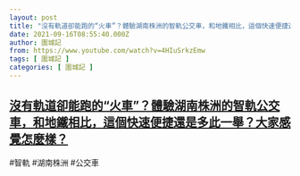 ```yaml
---
layout: post
title: "沒有軌道卻能跑的“火車”？體驗湖南株洲的智軌公交車，和地鐵相比，這個快速便捷還是多此一舉？大家感覺怎麼樣？"
date: 2021-09-16T08:55:40.000Z
author: 圍城記
from: https://www.youtube.com/watch?v=4HIuSrkzEmw
tags: [ 圍城記 ]
categories: [ 圍城記 ]
---
```

<!--1631782540000-->
[沒有軌道卻能跑的“火車”？體驗湖南株洲的智軌公交車，和地鐵相比，這個快速便捷還是多此一舉？大家感覺怎麼樣？](https://www.youtube.com/watch?v=4HIuSrkzEmw)
------

<div>
#智軌 #湖南株洲 #公交車
</div>
